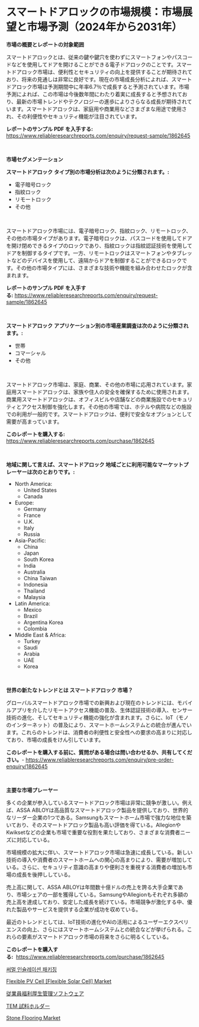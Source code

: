 <p><h1>スマートドアロックの市場規模：市場展望と市場予測（2024年から2031年）</h1></p><p><strong>市場の概要とレポートの対象範囲</strong></p>
<p><p>スマートドアロックとは、従来の鍵や鍵穴を使わずにスマートフォンやパスコードなどを使用してドアを開けることができる電子ドアロックのことです。スマートドアロック市場は、便利性とセキュリティの向上を提供することが期待されており、将来の見通しは非常に良好です。現在の市場成長分析によれば、スマートドアロック市場は予測期間中に年率6.7％で成長すると予測されています。市場予測によれば、この市場は今後数年間にわたり着実に成長すると予想されており、最新の市場トレンドやテクノロジーの進歩によりさらなる成長が期待されています。スマートドアロックは、家庭用や商業用などさまざまな用途で使用され、その利便性やセキュリティ機能が注目されています。</p></p>
<p><strong>レポートのサンプル PDF を入手する:</strong> <a href="https://www.reliableresearchreports.com/enquiry/request-sample/1862645">https://www.reliableresearchreports.com/enquiry/request-sample/1862645</a></p>
<p>&nbsp;</p>
<p><strong>市場セグメンテーション</strong></p>
<p><strong>スマートドアロック タイプ別の市場分析は次のように分類されます。:</strong></p>
<p><ul><li>電子暗号ロック</li><li>指紋ロック</li><li>リモートロック</li><li>その他</li></ul></p>
<p>&nbsp;</p>
<p><p>スマートドアロック市場には、電子暗号ロック、指紋ロック、リモートロック、その他の市場タイプがあります。電子暗号ロックは、パスコードを使用してドアを開け閉めできるタイプのロックであり、指紋ロックは指紋認証技術を使用してドアを制御するタイプです。一方、リモートロックはスマートフォンやタブレットなどのデバイスを使用して、遠隔からドアを制御することができるロックです。その他の市場タイプには、さまざまな技術や機能を組み合わせたロックが含まれます。</p></p>
<p><strong>レポートのサンプル PDF を入手する:</strong>&nbsp;<a href="https://www.reliableresearchreports.com/enquiry/request-sample/1862645">https://www.reliableresearchreports.com/enquiry/request-sample/1862645</a></p>
<p>&nbsp;</p>
<p><strong> スマートドアロック アプリケーション別の市場産業調査は次のように分類されます。:</strong></p>
<p><ul><li>世帯</li><li>コマーシャル</li><li>その他</li></ul></p>
<p>&nbsp;</p>
<p><p>スマートドアロック市場は、家庭、商業、その他の市場に応用されています。家庭用スマートドアロックは、家族や住人の安全を確保するために使用されます。商業用スマートドアロックは、オフィスビルや店舗などの商業施設でのセキュリティとアクセス制御を強化します。その他の市場では、ホテルや病院などの施設での利用が一般的です。スマートドアロックは、便利で安全なオプションとして需要が高まっています。</p></p>
<p><strong>このレポートを購入する:</strong>&nbsp; <a href="https://www.reliableresearchreports.com/purchase/1862645">https://www.reliableresearchreports.com/purchase/1862645</a></p>
<p>&nbsp;</p>
<p><strong>地域に関して言えば、スマートドアロック 地域ごとに利用可能なマーケットプレーヤーは次のとおりです。:</strong></p>
<p><ul>
    <li>
        North America:
        <ul>
            <li>United States</li>
            <li>Canada</li>
        </ul>
    </li>
    <li>
        Europe:
        <ul>
            <li>Germany</li>
            <li>France</li>
            <li>U.K.</li>
            <li>Italy</li>
            <li>Russia</li>
        </ul>
    </li>
    <li>
        Asia-Pacific:
        <ul>
            <li>China</li>
            <li>Japan</li>
            <li>South Korea</li>
            <li>India</li>
            <li>Australia</li>
            <li>China Taiwan</li>
            <li>Indonesia</li>
            <li>Thailand</li>
            <li>Malaysia</li>
        </ul>
    </li>
    <li>
        Latin America:
        <ul>
            <li>Mexico</li>
            <li>Brazil</li>
            <li>Argentina Korea</li>
            <li>Colombia</li>
        </ul>
    </li>
    <li>
        Middle East & Africa:
        <ul>
            <li>Turkey</li>
            <li>Saudi</li>
            <li>Arabia</li>
            <li>UAE</li>
            <li>Korea</li>
        </ul>
    </li>
    </ul></p>
<p>&nbsp;</p>
<p><strong>世界の新たなトレンドとは スマートドアロック 市場？</strong></p>
<p><p>グローバルスマートドアロック市場での新興および現在のトレンドには、モバイルアプリを介したリモートアクセス機能の普及、生体認証技術の導入、センサー技術の進化、そしてセキュリティ機能の強化が含まれます。さらに、IoT（モノのインターネット）の普及により、スマートホームシステムとの統合が進んでいます。これらのトレンドは、消費者の利便性と安全性への要求の高まりに対応しており、市場の成長をけん引しています。</p></p>
<p><strong>このレポートを購入する前に、質問がある場合は問い合わせるか、共有してください。</strong>- <a href="https://www.reliableresearchreports.com/enquiry/pre-order-enquiry/1862645">https://www.reliableresearchreports.com/enquiry/pre-order-enquiry/1862645</a></p>
<p>&nbsp;</p>
<p><strong>主要な市場プレーヤー</strong></p>
<p><p>多くの企業が参入しているスマートドアロック市場は非常に競争が激しい。例えば、ASSA ABLOYは高品質なスマートドアロック製品を提供しており、世界的なリーダー企業の1つである。Samsungもスマートホーム市場で強力な地位を築いており、そのスマートドアロック製品も高い評価を得ている。AllegionやKwiksetなどの企業も市場で重要な役割を果たしており、さまざまな消費者ニーズに対応している。</p><p>市場規模の拡大に伴い、スマートドアロック市場は急速に成長している。新しい技術の導入や消費者のスマートホームへの関心の高まりにより、需要が増加している。さらに、セキュリティ意識の高まりや便利さを重視する消費者の増加も市場の成長を後押ししている。</p><p>売上高に関して、ASSA ABLOYは年間数十億ドルの売上を誇る大手企業であり、市場シェアの一部を獲得している。SamsungやAllegionもそれぞれ多額の売上高を達成しており、安定した成長を続けている。市場競争が激化する中、優れた製品やサービスを提供する企業が成功を収めている。</p><p>最近のトレンドとしては、IoT技術の進化やAIの活用によるユーザーエクスペリエンスの向上、さらにはスマートホームシステムとの統合などが挙げられる。これらの要素がスマートドアロック市場の将来をさらに明るくしている。</p></p>
<p><strong>このレポートを購入する:</strong>&nbsp;&nbsp;<a href="https://www.reliableresearchreports.com/purchase/1862645">https://www.reliableresearchreports.com/purchase/1862645</a></p>
<p><p><a href="https://medium.com/@jerrodhilll68/%EC%97%B4-%EC%A0%88%EC%97%B0-%ED%8F%AC%EC%9E%A5-%EC%8B%9C%EC%9E%A5-%EB%8F%99%ED%96%A5-%EB%B0%8F-%EC%8B%9C%EC%9E%A5-%EB%B6%84%EC%84%9D%EC%9D%80-2024-2031-%EA%B8%B0%EA%B0%84%EC%9D%84-%EB%8C%80%EC%83%81%EC%9C%BC%EB%A1%9C-%EC%98%88%EC%B8%A1%EB%90%98%EC%97%88%EC%8A%B5%EB%8B%88%EB%8B%A4-207595cd270b">써멀 인슐레이션 패키징</a></p><p><a href="https://view.publitas.com/reportprime-1/insights-into-flexible-pv-cell-flexible-solar-cell-market-size-analysing-market-share-trends-and-growth-from-2024-to-2031/">Flexible PV Cell [Flexible Solar Cell] Market</a></p><p><a href="https://medium.com/@rodhoppe07/%E5%BE%93%E6%A5%AD%E5%93%A1%E7%B5%A6%E4%BB%98%E7%AE%A1%E7%90%86%E3%82%BD%E3%83%95%E3%83%88%E3%82%A6%E3%82%A7%E3%82%A2%E3%81%AE%E5%B8%82%E5%A0%B4%E3%82%B7%E3%82%A7%E3%82%A2%E3%81%AE%E9%80%B2%E5%8C%96%E3%81%A8%E5%B8%82%E5%A0%B4%E6%88%90%E9%95%B7%E3%83%88%E3%83%AC%E3%83%B3%E3%83%892024%E5%B9%B4%E3%81%8B%E3%82%892031%E5%B9%B4%E3%81%BE%E3%81%A7-079e09b82a00">従業員福利厚生管理ソフトウェア</a></p><p><a href="https://medium.com/@royfoote921/tem%E3%82%B5%E3%83%B3%E3%83%97%E3%83%AB%E3%83%9B%E3%83%AB%E3%83%80%E3%83%BC%E5%B8%82%E5%A0%B4%E3%81%AE%E8%A6%8F%E6%A8%A1-cagr-%E3%83%88%E3%83%AC%E3%83%B3%E3%83%89-2024%E5%B9%B4-2030%E5%B9%B4-68ad29acacee">TEM 試料ホルダー</a></p><p><a href="https://github.com/prosalinda88/Market-Research-Report-List-3/blob/main/stone-flooring-market.md">Stone Flooring Market</a></p></p>